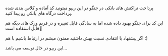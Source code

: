 پرداخت تراکنش های بانکی در جنگو
در این ریپو میتونید کد آماده و کلاس بندی شده پرداخت درگاه های بانکی رو پیدا کنید.

این کد برای جنگو بهبود داده شده اما به سادگی قابل تغییره و در فریم ورک های دیگه هم قابل استفاده است🌟

اگر پیشنهاد یا انتقادی نسبت بهش داشتید ممنون میشم در ارتباط باشیم با هم :)

این ریپو در حال توسعه می باشد...